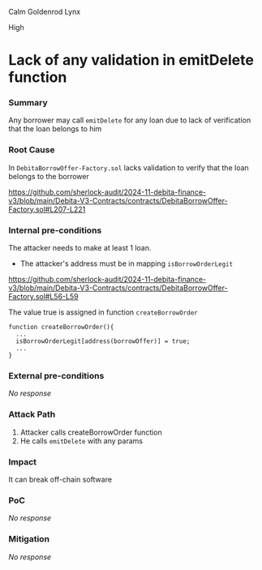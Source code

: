Calm Goldenrod Lynx

High

# Lack of any validation in emitDelete function

### Summary

Any borrower may call `emitDelete` for any loan due to lack of verification that the loan belongs to him 

### Root Cause

In `DebitaBorrowOffer-Factory.sol` lacks validation to verify that the loan belongs to the borrower

https://github.com/sherlock-audit/2024-11-debita-finance-v3/blob/main/Debita-V3-Contracts/contracts/DebitaBorrowOffer-Factory.sol#L207-L221

### Internal pre-conditions

The attacker needs to make at least 1 loan.
- The attacker's address must be in mapping `isBorrowOrderLegit `

https://github.com/sherlock-audit/2024-11-debita-finance-v3/blob/main/Debita-V3-Contracts/contracts/DebitaBorrowOffer-Factory.sol#L56-L59


The value true is assigned in function `createBorrowOrder`

```solidity
function createBorrowOrder(){
  ...
  isBorrowOrderLegit[address(borrowOffer)] = true;
  ...
}
```

### External pre-conditions

_No response_

### Attack Path

1. Attacker calls createBorrowOrder function
2. He calls `emitDelete` with any params

### Impact

It can break off-chain software 

### PoC

_No response_

### Mitigation

_No response_